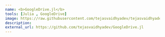 ```yaml
---
name: <b>GoogleDrive.jl</b>
tools: [Julia , GoogleDrive]
image: https://raw.githubusercontent.com/tejasvaidhyadev/tejasvaidhyadev.github.io/master/_images/googledrive.png
description: 
external_url: https://github.com/tejasvaidhyadev/GoogleDrive.jl
---
```

